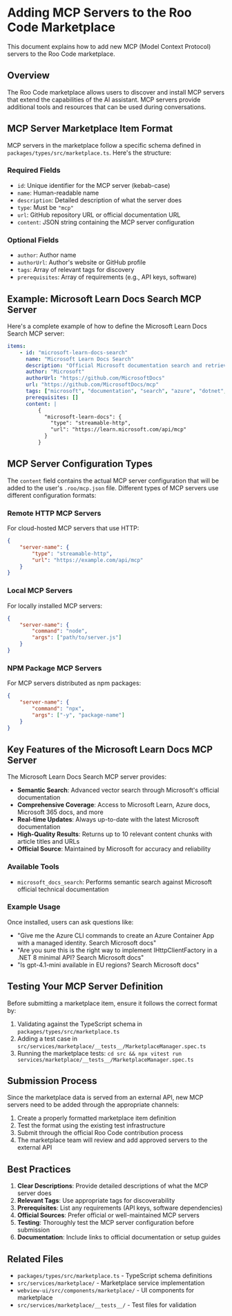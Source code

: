 # Adding MCP Servers to the Roo Code Marketplace

This document explains how to add new MCP (Model Context Protocol) servers to the Roo Code marketplace.

## Overview

The Roo Code marketplace allows users to discover and install MCP servers that extend the capabilities of the AI assistant. MCP servers provide additional tools and resources that can be used during conversations.

## MCP Server Marketplace Item Format

MCP servers in the marketplace follow a specific schema defined in `packages/types/src/marketplace.ts`. Here's the structure:

### Required Fields

- `id`: Unique identifier for the MCP server (kebab-case)
- `name`: Human-readable name
- `description`: Detailed description of what the server does
- `type`: Must be `"mcp"`
- `url`: GitHub repository URL or official documentation URL
- `content`: JSON string containing the MCP server configuration

### Optional Fields

- `author`: Author name
- `authorUrl`: Author's website or GitHub profile
- `tags`: Array of relevant tags for discovery
- `prerequisites`: Array of requirements (e.g., API keys, software)

## Example: Microsoft Learn Docs Search MCP Server

Here's a complete example of how to define the Microsoft Learn Docs Search MCP server:

```yaml
items:
    - id: "microsoft-learn-docs-search"
      name: "Microsoft Learn Docs Search"
      description: "Official Microsoft documentation search and retrieval server. Access trusted, up-to-date information from Microsoft Learn, Azure docs, Microsoft 365 docs, and other official Microsoft sources using semantic search."
      author: "Microsoft"
      authorUrl: "https://github.com/MicrosoftDocs"
      url: "https://github.com/MicrosoftDocs/mcp"
      tags: ["microsoft", "documentation", "search", "azure", "dotnet", "official"]
      prerequisites: []
      content: |
          {
            "microsoft-learn-docs": {
              "type": "streamable-http",
              "url": "https://learn.microsoft.com/api/mcp"
            }
          }
```

## MCP Server Configuration Types

The `content` field contains the actual MCP server configuration that will be added to the user's `.roo/mcp.json` file. Different types of MCP servers use different configuration formats:

### Remote HTTP MCP Servers

For cloud-hosted MCP servers that use HTTP:

```json
{
	"server-name": {
		"type": "streamable-http",
		"url": "https://example.com/api/mcp"
	}
}
```

### Local MCP Servers

For locally installed MCP servers:

```json
{
	"server-name": {
		"command": "node",
		"args": ["path/to/server.js"]
	}
}
```

### NPM Package MCP Servers

For MCP servers distributed as npm packages:

```json
{
	"server-name": {
		"command": "npx",
		"args": ["-y", "package-name"]
	}
}
```

## Key Features of the Microsoft Learn Docs MCP Server

The Microsoft Learn Docs Search MCP server provides:

- **Semantic Search**: Advanced vector search through Microsoft's official documentation
- **Comprehensive Coverage**: Access to Microsoft Learn, Azure docs, Microsoft 365 docs, and more
- **Real-time Updates**: Always up-to-date with the latest Microsoft documentation
- **High-Quality Results**: Returns up to 10 relevant content chunks with article titles and URLs
- **Official Source**: Maintained by Microsoft for accuracy and reliability

### Available Tools

- `microsoft_docs_search`: Performs semantic search against Microsoft official technical documentation

### Example Usage

Once installed, users can ask questions like:

- "Give me the Azure CLI commands to create an Azure Container App with a managed identity. Search Microsoft docs"
- "Are you sure this is the right way to implement IHttpClientFactory in a .NET 8 minimal API? Search Microsoft docs"
- "Is gpt-4.1-mini available in EU regions? Search Microsoft docs"

## Testing Your MCP Server Definition

Before submitting a marketplace item, ensure it follows the correct format by:

1. Validating against the TypeScript schema in `packages/types/src/marketplace.ts`
2. Adding a test case in `src/services/marketplace/__tests__/MarketplaceManager.spec.ts`
3. Running the marketplace tests: `cd src && npx vitest run services/marketplace/__tests__/MarketplaceManager.spec.ts`

## Submission Process

Since the marketplace data is served from an external API, new MCP servers need to be added through the appropriate channels:

1. Create a properly formatted marketplace item definition
2. Test the format using the existing test infrastructure
3. Submit through the official Roo Code contribution process
4. The marketplace team will review and add approved servers to the external API

## Best Practices

1. **Clear Descriptions**: Provide detailed descriptions of what the MCP server does
2. **Relevant Tags**: Use appropriate tags for discoverability
3. **Prerequisites**: List any requirements (API keys, software dependencies)
4. **Official Sources**: Prefer official or well-maintained MCP servers
5. **Testing**: Thoroughly test the MCP server configuration before submission
6. **Documentation**: Include links to official documentation or setup guides

## Related Files

- `packages/types/src/marketplace.ts` - TypeScript schema definitions
- `src/services/marketplace/` - Marketplace service implementation
- `webview-ui/src/components/marketplace/` - UI components for marketplace
- `src/services/marketplace/__tests__/` - Test files for validation
